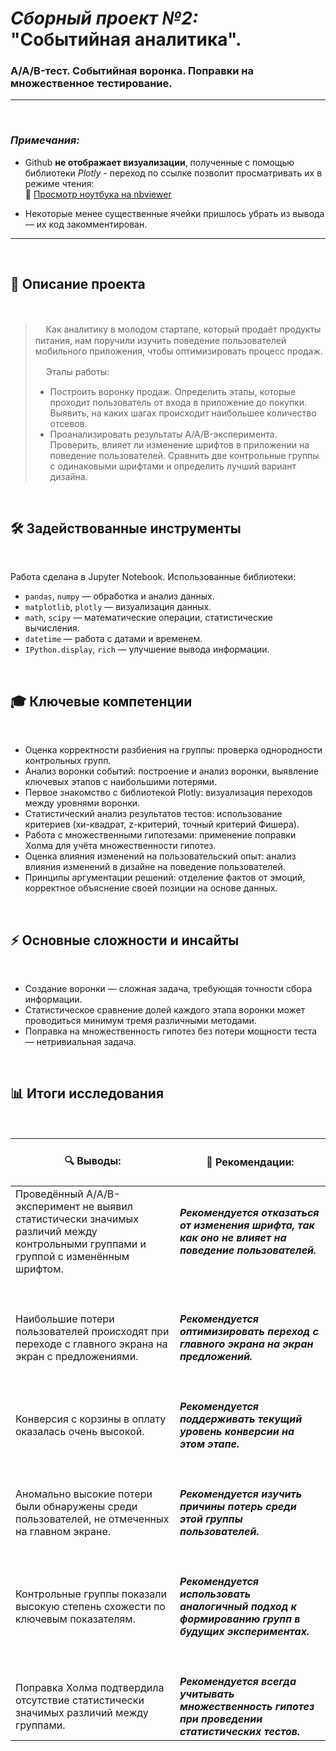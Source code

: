 # _Сборный проект №2:_ <br>"Событийная аналитика".
### A/A/B-тест. Событийная воронка. Поправки на множественное тестирование.

***
<br>

### _Примечания:_  

- Github __не отображает визуализации__, полученные с помощью библиотеки _Plotly_ - переход по ссылке позволит просматривать их в режиме чтения:  
  🔗 [Просмотр ноутбука на nbviewer](https://nbviewer.org/github/n347r1n0/yandex_prjcts/blob/main/12_Выпускной_проект_Мобильное_Приложение/Выпускной_проект_Мобильное_Приложение.ipynb)  

- Некоторые менее существенные ячейки пришлось убрать из вывода — их код закомментирован.

***
<br>


## 📌 Описание проекта

<br>

> ᅠ Как аналитику в молодом стартапе, который продаёт продукты питания, нам поручили изучить поведение пользователей мобильного приложения, чтобы оптимизировать процесс продаж.
>
> ᅠ Этапы работы:
> - Построить воронку продаж. Определить этапы, которые проходит пользователь от входа в приложение до покупки. Выявить, на каких шагах происходит наибольшее количество отсевов.
> - Проанализировать результаты A/A/B-эксперимента. Проверить, влияет ли изменение шрифтов в приложении на поведение пользователей. Сравнить две контрольные группы с одинаковыми шрифтами и определить лучший вариант дизайна.

<br>

## 🛠 Задействованные инструменты

<br>

Работа сделана в Jupyter Notebook. Использованные библиотеки:
- `pandas`, `numpy` — обработка и анализ данных.
- `matplotlib`, `plotly` — визуализация данных.
- `math`, `scipy` — математические операции, статистические вычисления.
- `datetime` — работа с датами и временем.
- `IPython.display`, `rich` — улучшение вывода информации.

<br>

## 🎓 Ключевые компетенции

<br>

- Оценка корректности разбиения на группы: проверка однородности контрольных групп.
- Анализ воронки событий: построение и анализ воронки, выявление ключевых этапов с наибольшими потерями.
- Первое знакомство с библиотекой Plotly: визуализация переходов между уровнями воронки.
- Статистический анализ результатов тестов: использование критериев (хи-квадрат, z-критерий, точный критерий Фишера).
- Работа с множественными гипотезами: применение поправки Холма для учёта множественности гипотез.
- Оценка влияния изменений на пользовательский опыт: анализ влияния изменений в дизайне на поведение пользователей.
- Принципы аргументации решений: отделение фактов от эмоций, корректное объяснение своей позиции на основе данных.

<br>

## ⚡ Основные сложности и инсайты

<br>

- Создание воронки — сложная задача, требующая точности сбора информации.
- Статистическое сравнение долей каждого этапа воронки может проводиться минимум тремя различными методами.
- Поправка на множественность гипотез без потери мощности теста — нетривиальная задача.

<br>

## 📊 Итоги исследования <br>

<br>

| <br> 🔍 **Выводы:** <br><br> | <br> 🎯 **Рекомендации:** <br><br> |
|-----------------------------------------------------------------------------------------------------------------------|-----------------------------------------------------------------------------------------------------------------------|
|  Проведённый A/A/B-эксперимент не выявил статистически значимых различий между контрольными группами и группой с изменённым шрифтом.  |  ___Рекомендуется отказаться от изменения шрифта, так как оно не влияет на поведение пользователей.___ |ᅠ ᅠ ᅠ ᅠ ᅠ ᅠ ᅠ ᅠ ᅠ ᅠ ᅠ ᅠ ᅠ ᅠ ᅠ ᅠ ᅠ ᅠ ᅠ ᅠ ᅠ ᅠ ᅠ ᅠ ᅠ ᅠ ᅠ ᅠ ᅠ ᅠ ᅠ ᅠ ᅠ ᅠ ᅠ ᅠ ᅠ ᅠ ᅠ ᅠ ᅠ ᅠ ᅠ ᅠ 
|ᅠ ᅠ ᅠ ᅠ ᅠ ᅠ ᅠ ᅠ ᅠ ᅠ ᅠ ᅠ ᅠ ᅠ ᅠ ᅠ ᅠ ᅠ ᅠ ᅠ ᅠ ᅠ |ᅠ ᅠ ᅠ ᅠ ᅠ ᅠ ᅠ ᅠ ᅠ ᅠ ᅠ ᅠ ᅠ ᅠ ᅠ ᅠ ᅠ ᅠ ᅠ ᅠ ᅠ ᅠ |
|  Наибольшие потери пользователей происходят при переходе с главного экрана на экран с предложениями.  |  ___Рекомендуется оптимизировать переход с главного экрана на экран предложений.___ |
|ᅠ ᅠ ᅠ ᅠ ᅠ ᅠ ᅠ ᅠ ᅠ ᅠ ᅠ ᅠ ᅠ ᅠ ᅠ ᅠ ᅠ ᅠ ᅠ ᅠ ᅠ ᅠ |ᅠ ᅠ ᅠ ᅠ ᅠ ᅠ ᅠ ᅠ ᅠ ᅠ ᅠ ᅠ ᅠ ᅠ ᅠ ᅠ ᅠ ᅠ ᅠ ᅠ ᅠ ᅠ |
|  Конверсия с корзины в оплату оказалась очень высокой.  |  ___Рекомендуется поддерживать текущий уровень конверсии на этом этапе.___ |
|ᅠ ᅠ ᅠ ᅠ ᅠ ᅠ ᅠ ᅠ ᅠ ᅠ ᅠ ᅠ ᅠ ᅠ ᅠ ᅠ ᅠ ᅠ ᅠ ᅠ ᅠ ᅠ |ᅠ ᅠ ᅠ ᅠ ᅠ ᅠ ᅠ ᅠ ᅠ ᅠ ᅠ ᅠ ᅠ ᅠ ᅠ ᅠ ᅠ ᅠ ᅠ ᅠ ᅠ ᅠ |
|  Аномально высокие потери были обнаружены среди пользователей, не отмеченных на главном экране.  |  ___Рекомендуется изучить причины потерь среди этой группы пользователей.___ |
|ᅠ ᅠ ᅠ ᅠ ᅠ ᅠ ᅠ ᅠ ᅠ ᅠ ᅠ ᅠ ᅠ ᅠ ᅠ ᅠ ᅠ ᅠ ᅠ ᅠ ᅠ ᅠ |ᅠ ᅠ ᅠ ᅠ ᅠ ᅠ ᅠ ᅠ ᅠ ᅠ ᅠ ᅠ ᅠ ᅠ ᅠ ᅠ ᅠ ᅠ ᅠ ᅠ ᅠ ᅠ |
|  Контрольные группы показали высокую степень схожести по ключевым показателям.  |  ___Рекомендуется использовать аналогичный подход к формированию групп в будущих экспериментах.___ |
|ᅠ ᅠ ᅠ ᅠ ᅠ ᅠ ᅠ ᅠ ᅠ ᅠ ᅠ ᅠ ᅠ ᅠ ᅠ ᅠ ᅠ ᅠ ᅠ ᅠ ᅠ ᅠ |ᅠ ᅠ ᅠ ᅠ ᅠ ᅠ ᅠ ᅠ ᅠ ᅠ ᅠ ᅠ ᅠ ᅠ ᅠ ᅠ ᅠ ᅠ ᅠ ᅠ ᅠ ᅠ |
|  Поправка Холма подтвердила отсутствие статистически значимых различий между группами.  |  ___Рекомендуется всегда учитывать множественность гипотез при проведении статистических тестов.___ |
